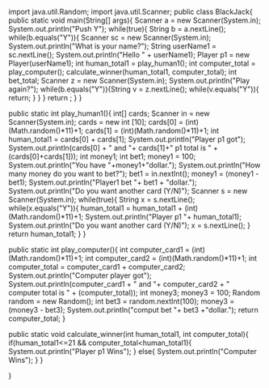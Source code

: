 import java.util.Random;
import java.util.Scanner;
public class BlackJack{
  public static void main(String[] args){
    Scanner a = new Scanner(System.in);
    System.out.println("Push Y");
    while(true){
      String b = a.nextLine();
      while(b.equals("Y")){
        Scanner sc = new Scanner(System.in);
        System.out.println("What is your name?");
        String userName1 = sc.nextLine();
        System.out.println("Hello " + userName1);
        Player p1 = new Player(userName1);
        int human_total1 = play_human1();
        int computer_total = play_computer();
        calculate_winner(human_total1,  computer_total);
        int bet_total;
        Scanner z = new Scanner(System.in);
        System.out.println("Play again?");
        while(b.equals("Y")){String v = z.nextLine();
          while(v.equals("Y")){
            return;
          }
        }
      }
      return ;
    }
  }
            

  public static int play_human1(){
    int[] cards;
    Scanner in = new Scanner(System.in);
    cards = new int [10];
    cards[0] = (int)(Math.random()*11)+1;
    cards[1] = (int)(Math.random()*11)+1;
    int human_total1 = cards[0] + cards[1];
    System.out.println("Player p1 got");
    System.out.println(cards[0] + " and "+ cards[1]+"   p1 total is " + (cards[0]+cards[1]));
    int money1;
    int bet1;
    money1 = 100;
    System.out.println("You have "+money1+"dollar.");
    System.out.println("How many money do you want to bet?");
    bet1 = in.nextInt();
    money1 = (money1 - bet1);
    System.out.println("Player1 bet "+ bet1 + "dollar.");
    System.out.println("Do you want another card (Y/N)");
    Scanner s = new Scanner(System.in);
    while(true){
      String x = s.nextLine();
      while(x.equals("Y")){
        human_total1 = human_total1 + (int)(Math.random()*11)+1;
        System.out.println("Player p1 "+ human_total1);
        System.out.println("Do you want another card (Y/N)");
        x = s.nextLine();
      }
      return human_total1;
    }
  }

  public static int play_computer(){
    int computer_card1 = (int)(Math.random()*11)+1;
    int computer_card2 = (int)(Math.random()*11)+1;
    int computer_total = computer_card1 + computer_card2;
    System.out.println("Computer player got");
    System.out.println(computer_card1 + " and "+ computer_card2 + "   computer total is " + (computer_total));
    int money3;
    money3 = 100;
    Random random = new Random();
    int bet3 = random.nextInt(100);
    money3 = (money3 - bet3);
    System.out.println("comput bet "+ bet3 +"dollar.");
    return computer_total; 
  }

  public static void calculate_winner(int human_total1, int computer_total){
    if(human_total1<=21 && computer_total<human_total1){
      System.out.println("Player p1 Wins");
    }
    else{
      System.out.println("Computer Wins");
    }
  }
  
}
